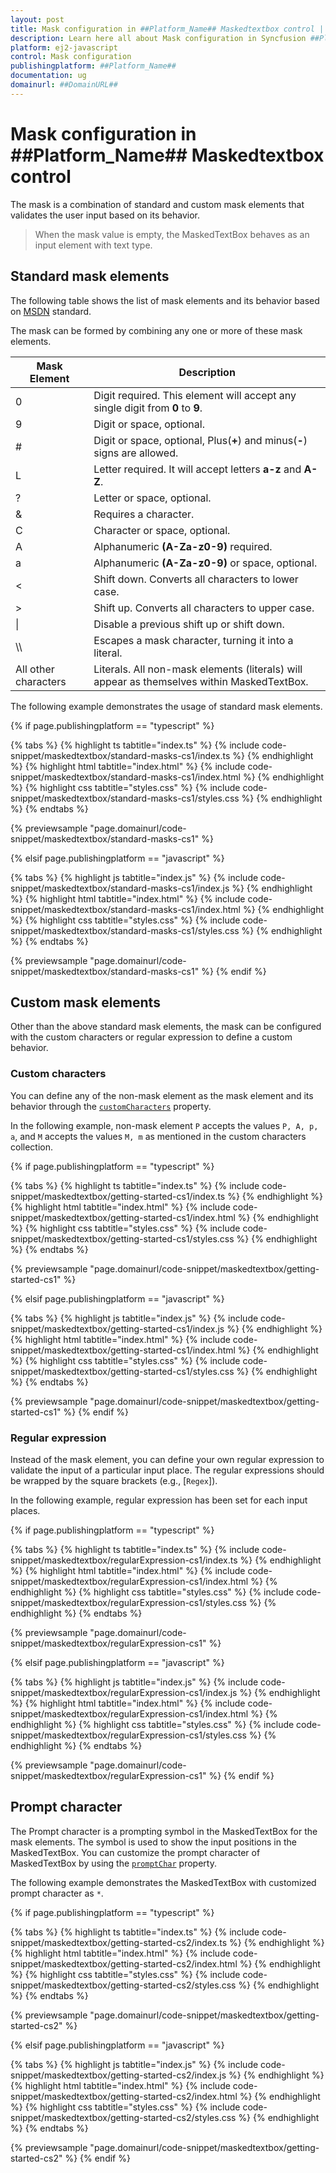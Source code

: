 ```yaml
---
layout: post
title: Mask configuration in ##Platform_Name## Maskedtextbox control | Syncfusion
description: Learn here all about Mask configuration in Syncfusion ##Platform_Name## Maskedtextbox control of Syncfusion Essential JS 2 and more.
platform: ej2-javascript
control: Mask configuration 
publishingplatform: ##Platform_Name##
documentation: ug
domainurl: ##DomainURL##
---
```


# Mask configuration in ##Platform_Name## Maskedtextbox control

The mask is a combination of standard and custom mask elements that validates the user input based on its behavior.

> When the mask value is empty, the MaskedTextBox behaves as an input element with text type.

## Standard mask elements

The following table shows the list of mask elements and its behavior based on [MSDN](https://msdn.microsoft.com/en-us/library/system.windows.forms.maskedtextbox.mask.aspx) standard.

The mask can be formed by combining any one or more of these mask elements.

| Mask Element | Description |
| ------------- | ------------- |
| 0 | Digit required. This element will accept any single digit from **0** to **9**. |
| 9 | Digit or space, optional. |
| # | Digit or space, optional, Plus(**+**) and minus(**-**) signs are allowed. |
| L | Letter required. It will accept letters **a-z** and **A-Z**. |
| ? | Letter or space, optional. |
| & | Requires a character. |
| C | Character or space, optional. |
| A | Alphanumeric **(A-Za-z0-9)** required.|
| a | Alphanumeric **(A-Za-z0-9)** or space, optional. |
| < | Shift down. Converts all characters to lower case. |
| > | Shift up. Converts all characters to upper case. |
| &#124; | Disable a previous shift up or shift down. |
| \\\\ | Escapes a mask character, turning it into a literal. |
| All other characters | Literals. All non-mask elements (literals) will appear as themselves within MaskedTextBox. |

The following example demonstrates the usage of standard mask elements.

{% if page.publishingplatform == "typescript" %}

 {% tabs %}
{% highlight ts tabtitle="index.ts" %}
{% include code-snippet/maskedtextbox/standard-masks-cs1/index.ts %}
{% endhighlight %}
{% highlight html tabtitle="index.html" %}
{% include code-snippet/maskedtextbox/standard-masks-cs1/index.html %}
{% endhighlight %}
{% highlight css tabtitle="styles.css" %}
{% include code-snippet/maskedtextbox/standard-masks-cs1/styles.css %}
{% endhighlight %}
{% endtabs %}
        
{% previewsample "page.domainurl/code-snippet/maskedtextbox/standard-masks-cs1" %}

{% elsif page.publishingplatform == "javascript" %}

{% tabs %}
{% highlight js tabtitle="index.js" %}
{% include code-snippet/maskedtextbox/standard-masks-cs1/index.js %}
{% endhighlight %}
{% highlight html tabtitle="index.html" %}
{% include code-snippet/maskedtextbox/standard-masks-cs1/index.html %}
{% endhighlight %}
{% highlight css tabtitle="styles.css" %}
{% include code-snippet/maskedtextbox/standard-masks-cs1/styles.css %}
{% endhighlight %}
{% endtabs %}

{% previewsample "page.domainurl/code-snippet/maskedtextbox/standard-masks-cs1" %}
{% endif %}

## Custom mask elements

Other than the above standard mask elements, the mask can be configured with the custom characters or regular expression to define a custom behavior.

### Custom characters

You can define any of the non-mask element as the mask element and its behavior through the [`customCharacters`](../api/maskedtextbox#customcharacters) property.

In the following example, non-mask element `P` accepts the values `P, A, p, a`, and `M` accepts the values `M, m`  as mentioned in the custom characters collection.

{% if page.publishingplatform == "typescript" %}

 {% tabs %}
{% highlight ts tabtitle="index.ts" %}
{% include code-snippet/maskedtextbox/getting-started-cs1/index.ts %}
{% endhighlight %}
{% highlight html tabtitle="index.html" %}
{% include code-snippet/maskedtextbox/getting-started-cs1/index.html %}
{% endhighlight %}
{% highlight css tabtitle="styles.css" %}
{% include code-snippet/maskedtextbox/getting-started-cs1/styles.css %}
{% endhighlight %}
{% endtabs %}
        
{% previewsample "page.domainurl/code-snippet/maskedtextbox/getting-started-cs1" %}

{% elsif page.publishingplatform == "javascript" %}

{% tabs %}
{% highlight js tabtitle="index.js" %}
{% include code-snippet/maskedtextbox/getting-started-cs1/index.js %}
{% endhighlight %}
{% highlight html tabtitle="index.html" %}
{% include code-snippet/maskedtextbox/getting-started-cs1/index.html %}
{% endhighlight %}
{% highlight css tabtitle="styles.css" %}
{% include code-snippet/maskedtextbox/getting-started-cs1/styles.css %}
{% endhighlight %}
{% endtabs %}

{% previewsample "page.domainurl/code-snippet/maskedtextbox/getting-started-cs1" %}
{% endif %}

### Regular expression

Instead of the mask element, you can define your own regular expression to validate the input of a particular input place. The regular expressions should be wrapped by the square brackets (e.g., [`Regex`]).

In the following example, regular expression has been set for each input places.

{% if page.publishingplatform == "typescript" %}

 {% tabs %}
{% highlight ts tabtitle="index.ts" %}
{% include code-snippet/maskedtextbox/regularExpression-cs1/index.ts %}
{% endhighlight %}
{% highlight html tabtitle="index.html" %}
{% include code-snippet/maskedtextbox/regularExpression-cs1/index.html %}
{% endhighlight %}
{% highlight css tabtitle="styles.css" %}
{% include code-snippet/maskedtextbox/regularExpression-cs1/styles.css %}
{% endhighlight %}
{% endtabs %}
        
{% previewsample "page.domainurl/code-snippet/maskedtextbox/regularExpression-cs1" %}

{% elsif page.publishingplatform == "javascript" %}

{% tabs %}
{% highlight js tabtitle="index.js" %}
{% include code-snippet/maskedtextbox/regularExpression-cs1/index.js %}
{% endhighlight %}
{% highlight html tabtitle="index.html" %}
{% include code-snippet/maskedtextbox/regularExpression-cs1/index.html %}
{% endhighlight %}
{% highlight css tabtitle="styles.css" %}
{% include code-snippet/maskedtextbox/regularExpression-cs1/styles.css %}
{% endhighlight %}
{% endtabs %}

{% previewsample "page.domainurl/code-snippet/maskedtextbox/regularExpression-cs1" %}
{% endif %}

## Prompt character

The Prompt character is a prompting symbol in the MaskedTextBox for the mask elements. The symbol is used to show the input positions in the MaskedTextBox. You can customize the prompt character of MaskedTextBox by using the [`promptChar`](../api/maskedtextbox#promptchar) property.

The following example demonstrates the MaskedTextBox with customized prompt character as `*`.

{% if page.publishingplatform == "typescript" %}

 {% tabs %}
{% highlight ts tabtitle="index.ts" %}
{% include code-snippet/maskedtextbox/getting-started-cs2/index.ts %}
{% endhighlight %}
{% highlight html tabtitle="index.html" %}
{% include code-snippet/maskedtextbox/getting-started-cs2/index.html %}
{% endhighlight %}
{% highlight css tabtitle="styles.css" %}
{% include code-snippet/maskedtextbox/getting-started-cs2/styles.css %}
{% endhighlight %}
{% endtabs %}
        
{% previewsample "page.domainurl/code-snippet/maskedtextbox/getting-started-cs2" %}

{% elsif page.publishingplatform == "javascript" %}

{% tabs %}
{% highlight js tabtitle="index.js" %}
{% include code-snippet/maskedtextbox/getting-started-cs2/index.js %}
{% endhighlight %}
{% highlight html tabtitle="index.html" %}
{% include code-snippet/maskedtextbox/getting-started-cs2/index.html %}
{% endhighlight %}
{% highlight css tabtitle="styles.css" %}
{% include code-snippet/maskedtextbox/getting-started-cs2/styles.css %}
{% endhighlight %}
{% endtabs %}

{% previewsample "page.domainurl/code-snippet/maskedtextbox/getting-started-cs2" %}
{% endif %}
